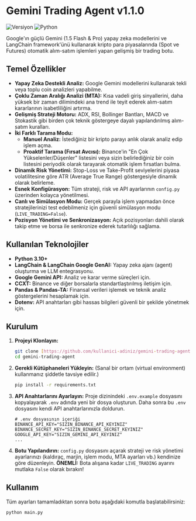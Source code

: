 # Gemini Trading Agent v1.1.0

![Versiyon](https://img.shields.io/badge/versiyon-1.1.0-blue) ![Python](https://img.shields.io/badge/Python-3.10%2B-blueviolet)

Google'ın güçlü Gemini (1.5 Flash & Pro) yapay zeka modellerini ve LangChain framework'ünü kullanarak kripto para piyasalarında (Spot ve Futures) otomatik alım-satım işlemleri yapan gelişmiş bir trading botu.

## Temel Özellikler

- **Yapay Zeka Destekli Analiz:** Google Gemini modellerini kullanarak tekli veya toplu coin analizleri yapabilme.
- **Çoklu Zaman Aralığı Analizi (MTA):** Kısa vadeli giriş sinyallerini, daha yüksek bir zaman dilimindeki ana trend ile teyit ederek alım-satım kararlarının isabetliliğini artırma.
- **Gelişmiş Strateji Motoru:** ADX, RSI, Bollinger Bantları, MACD ve Stokastik gibi birden çok teknik göstergeye dayalı yapılandırılmış alım-satım kuralları.
- **İki Farklı Tarama Modu:**
    - **Manuel Analiz:** İstediğiniz bir kripto parayı anlık olarak analiz edip işlem açma.
    - **Proaktif Tarama (Fırsat Avcısı):** Binance'in "En Çok Yükselenler/Düşenler" listesini veya sizin belirlediğiniz bir coin listesini periyodik olarak tarayarak otomatik işlem fırsatları bulma.
- **Dinamik Risk Yönetimi:** Stop-Loss ve Take-Profit seviyelerini piyasa volatilitesine göre ATR (Average True Range) göstergesiyle dinamik olarak belirleme.
- **Esnek Konfigürasyon:** Tüm strateji, risk ve API ayarlarının `config.py` üzerinden kolayca yönetilmesi.
- **Canlı ve Simülasyon Modu:** Gerçek parayla işlem yapmadan önce stratejilerinizi test edebilmeniz için güvenli simülasyon modu (`LIVE_TRADING=False`).
- **Pozisyon Yönetimi ve Senkronizasyon:** Açık pozisyonları dahili olarak takip etme ve borsa ile senkronize ederek tutarlılığı sağlama.

## Kullanılan Teknolojiler

- **Python 3.10+**
- **LangChain & LangChain Google GenAI:** Yapay zeka ajanı (agent) oluşturma ve LLM entegrasyonu.
- **Google Gemini API:** Analiz ve karar verme süreçleri için.
- **CCXT:** Binance ve diğer borsalarla standartlaştırılmış iletişim için.
- **Pandas & Pandas-TA:** Finansal verileri işlemek ve teknik analiz göstergelerini hesaplamak için.
- **Dotenv:** API anahtarları gibi hassas bilgileri güvenli bir şekilde yönetmek için.

## Kurulum

1.  **Projeyi Klonlayın:**
    ```bash
    git clone [https://github.com/kullanici-adiniz/gemini-trading-agent.git](https://github.com/kullanici-adiniz/gemini-trading-agent.git)
    cd gemini-trading-agent
    ```

2.  **Gerekli Kütüphaneleri Yükleyin:**
    (Sanal bir ortam (virtual environment) kullanmanız şiddetle tavsiye edilir.)
    ```bash
    pip install -r requirements.txt
    ```

3.  **API Anahtarlarını Ayarlayın:**
    Proje dizinindeki `.env.example` dosyasını kopyalayarak `.env` adında yeni bir dosya oluşturun. Daha sonra bu `.env` dosyasını kendi API anahtarlarınızla doldurun.
    ```
    # .env dosyasının içeriği
    BINANCE_API_KEY="SIZIN_BINANCE_API_KEYINIZ"
    BINANCE_SECRET_KEY="SIZIN_BINANCE_SECRET_KEYINIZ"
    GOOGLE_API_KEY="SIZIN_GEMINI_API_KEYINIZ"
    ...
    ```

4.  **Botu Yapılandırın:**
    `config.py` dosyasını açarak strateji ve risk yönetimi ayarlarınızı (kaldıraç, marjin, işlem modu, MTA ayarları vb.) kendinize göre düzenleyin.
    **ÖNEMLİ:** Bota alışana kadar `LIVE_TRADING` ayarını mutlaka `False` olarak bırakın!

## Kullanım

Tüm ayarları tamamladıktan sonra botu aşağıdaki komutla başlatabilirsiniz:

```bash
python main.py